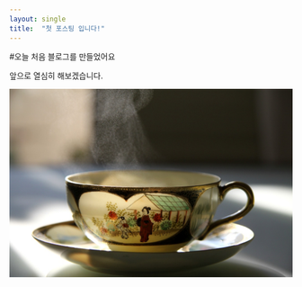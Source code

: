 ```yaml
---
layout: single
title:  "첫 포스팅 입니다!"
---
```

#오늘 처음 블로그를 만들었어요

앞으로 열심히 해보겠습니다.

![1673490735506](image/2023-01-10-first/1673490735506.png)
